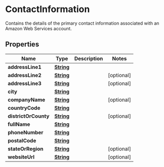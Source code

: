 

# ContactInformation

Contains the details of the primary contact information associated with an Amazon Web Services account.

## Properties

| Name | Type | Description | Notes |
|------------ | ------------- | ------------- | -------------|
|**addressLine1** | [**String**](String.md) |  |  |
|**addressLine2** | [**String**](String.md) |  |  [optional] |
|**addressLine3** | [**String**](String.md) |  |  [optional] |
|**city** | [**String**](String.md) |  |  |
|**companyName** | [**String**](String.md) |  |  [optional] |
|**countryCode** | [**String**](String.md) |  |  |
|**districtOrCounty** | [**String**](String.md) |  |  [optional] |
|**fullName** | [**String**](String.md) |  |  |
|**phoneNumber** | [**String**](String.md) |  |  |
|**postalCode** | [**String**](String.md) |  |  |
|**stateOrRegion** | [**String**](String.md) |  |  [optional] |
|**websiteUrl** | [**String**](String.md) |  |  [optional] |



